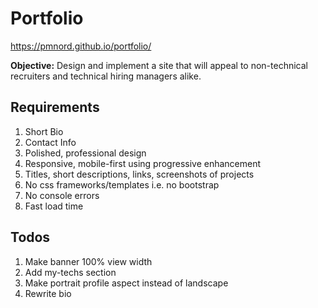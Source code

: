# Portfolio

https://pmnord.github.io/portfolio/

**Objective:** Design and implement a site that will appeal to non-technical recruiters and technical hiring managers alike.

## Requirements
1. Short Bio
2. Contact Info
3. Polished, professional design
4. Responsive, mobile-first using progressive enhancement
5. Titles, short descriptions, links, screenshots of projects
6. No css frameworks/templates i.e. no bootstrap
7. No console errors
8. Fast load time

## Todos
1. Make banner 100% view width
2. Add my-techs section
3. Make portrait profile aspect instead of landscape
4. Rewrite bio